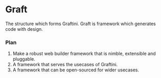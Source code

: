 # Graft

The structure which forms Graftini. Graft is framework which generates code with design.

### Plan

1. Make a robust web builder framework that is nimble, extensible and pluggable.
2. A framework that serves the usecases of Graftini.
3. A framework that can be open-sourced for wider usecases.

